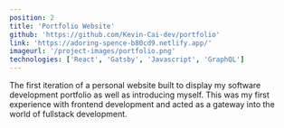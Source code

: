 ```yaml
---
position: 2
title: 'Portfolio Website'
github: 'https://github.com/Kevin-Cai-dev/portfolio'
link: 'https://adoring-spence-b80cd9.netlify.app/'
imageurl: '/project-images/portfolio.png'
technologies: ['React', 'Gatsby', 'Javascript', 'GraphQL']
---
```


The first iteration of a personal website built to display my software
development portfolio as well as introducing myself. This was my first
experience with frontend development and acted as a gateway into the world of
fullstack development.
